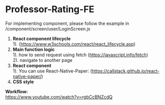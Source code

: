 # Professor-Rating-FE

For implementing component, please follow the example in /component/screen/user/LoginScreen.js
1. <b>React component lifecycle</b><br>
		1). (https://www.w3schools.com/react/react_lifecycle.asp)
2. <b>Main function logic</b><br>
	 	1). how to send request using fetch (https://javascript.info/fetch) <br>
		2). navigate to another page
3. <b>React component</b><br>
		1). You can use React-Native-Paper: (https://callstack.github.io/react-native-paper/)
4. <b>CSS style</b>

<b>Workflow:</b><br>
	https://www.youtube.com/watch?v=rgbCcBNZcdQ
